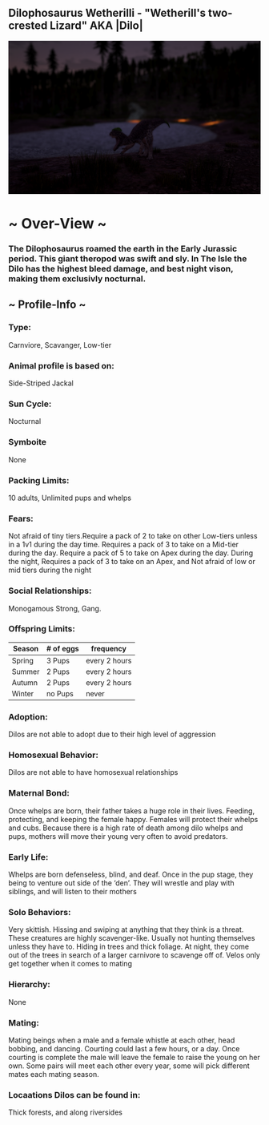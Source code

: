 ## Dilophosaurus Wetherilli -  "Wetherill's two-crested Lizard" AKA |Dilo|


![alttext](https://github.com/Slashroot101/SkullIsland/blob/main/images/dilo%20pic.png?raw=true)

# ~ Over-View ~
### The Dilophosaurus roamed the earth in the Early Jurassic period. This giant theropod was swift and sly. In The Isle the Dilo has the highest bleed damage, and best night vison, making them exclusivly nocturnal. 
## ~ Profile-Info ~
### Type:
Carnviore, Scavanger, Low-tier
### Animal profile is based on:
Side-Striped Jackal
### Sun Cycle:
Nocturnal
### Symboite
None
### Packing Limits:
10 adults, Unlimited pups and whelps
### Fears:
Not afraid of tiny tiers.Require a pack of 2 to take on other Low-tiers unless in a 1v1 during the day time. Requires a pack of 3 to take on a Mid-tier during the day. Require a pack of 5 to take on Apex during the day. During the night, Requires a pack of 3 to take on an Apex, and Not afraid of low or mid tiers during the night
### Social Relationships:
Monogamous Strong, Gang.
### Offspring Limits:
| Season | # of eggs | frequency | 
| ------------- | ------------- | ------------- |
| Spring  | 3 Pups | every 2 hours |
| Summer  | 2 Pups  | every 2 hours |
| Autumn  | 2 Pups  | every 2 hours |
| Winter  | no Pups  | never 
### Adoption:
Dilos are not able to adopt due to their high level of aggression
### Homosexual Behavior:
Dilos are not able to have homosexual relationships
### Maternal Bond:
Once whelps are born, their father takes a huge role in their lives. Feeding, protecting, and keeping the female happy. Females will protect their whelps and cubs. Because there is a high rate of death among dilo whelps and pups, mothers will move their young very often to avoid predators.
### Early Life:
Whelps are born defenseless, blind, and deaf. Once in the pup stage, they being to venture out side of the ‘den’. They will wrestle and play with siblings, and will listen to their mothers 
### Solo Behaviors:
Very skittish. Hissing and swiping at anything that they think is a threat. These creatures are highly scavenger-like. Usually not hunting themselves unless they have to. Hiding in trees and thick foliage. At night, they come out of the trees in search of a larger carnivore to scavenge off of. Velos only get together when it comes to mating
### Hierarchy:
None
### Mating:
Mating beings when a male and a female whistle at each other, head bobbing, and dancing. Courting could last a few hours, or a day. Once courting is complete the male will leave the female to raise the young on her own. Some pairs will meet each other every year, some will pick different mates each mating season. 
### Locaations Dilos can be found in: 
Thick forests, and along riversides 